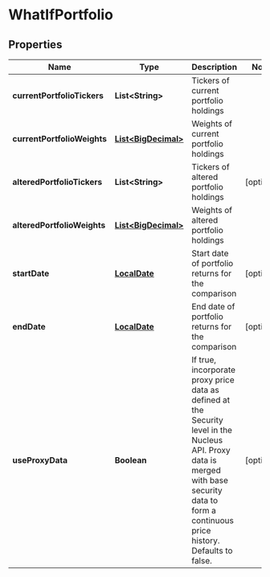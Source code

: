 
# WhatIfPortfolio

## Properties
Name | Type | Description | Notes
------------ | ------------- | ------------- | -------------
**currentPortfolioTickers** | **List&lt;String&gt;** | Tickers of current portfolio holdings | 
**currentPortfolioWeights** | [**List&lt;BigDecimal&gt;**](BigDecimal.md) | Weights of current portfolio holdings | 
**alteredPortfolioTickers** | **List&lt;String&gt;** | Tickers of altered portfolio holdings |  [optional]
**alteredPortfolioWeights** | [**List&lt;BigDecimal&gt;**](BigDecimal.md) | Weights of altered portfolio holdings | 
**startDate** | [**LocalDate**](LocalDate.md) | Start date of portfolio returns for the comparison |  [optional]
**endDate** | [**LocalDate**](LocalDate.md) | End date of portfolio returns for the comparison |  [optional]
**useProxyData** | **Boolean** | If true, incorporate proxy price data as defined at the Security level in the Nucleus API. Proxy data is merged with base security data to form a continuous price history. Defaults to false. |  [optional]



